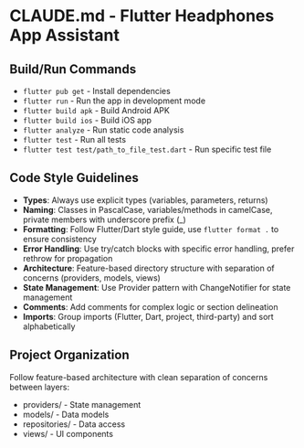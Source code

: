 # CLAUDE.md - Flutter Headphones App Assistant

## Build/Run Commands
- `flutter pub get` - Install dependencies
- `flutter run` - Run the app in development mode
- `flutter build apk` - Build Android APK
- `flutter build ios` - Build iOS app
- `flutter analyze` - Run static code analysis
- `flutter test` - Run all tests
- `flutter test test/path_to_file_test.dart` - Run specific test file

## Code Style Guidelines
- **Types**: Always use explicit types (variables, parameters, returns)
- **Naming**: Classes in PascalCase, variables/methods in camelCase, private members with underscore prefix (_)
- **Formatting**: Follow Flutter/Dart style guide, use `flutter format .` to ensure consistency
- **Error Handling**: Use try/catch blocks with specific error handling, prefer rethrow for propagation
- **Architecture**: Feature-based directory structure with separation of concerns (providers, models, views)
- **State Management**: Use Provider pattern with ChangeNotifier for state management
- **Comments**: Add comments for complex logic or section delineation
- **Imports**: Group imports (Flutter, Dart, project, third-party) and sort alphabetically

## Project Organization
Follow feature-based architecture with clean separation of concerns between layers:
- providers/ - State management
- models/ - Data models
- repositories/ - Data access
- views/ - UI components